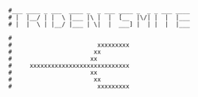     #___ ____ _ ___  ____ _  _ ___ ____ _  _ _ ___ ____ 
    # |  |__/ | |  \ |___ |\ |  |  [__  |\/| |  |  |___ 
    # |  |  \ | |__/ |___ | \|  |  ___] |  | |  |  |___ 
                                                   
    #                                 
    #                        xxxxxxxxx
    #                       xx
    #                      xx           
    #     xxxxxxxxxxxxxxxxxxxxxxxxxxxx
    #                      xx
    #                       xx          
    #                        xxxxxxxxx